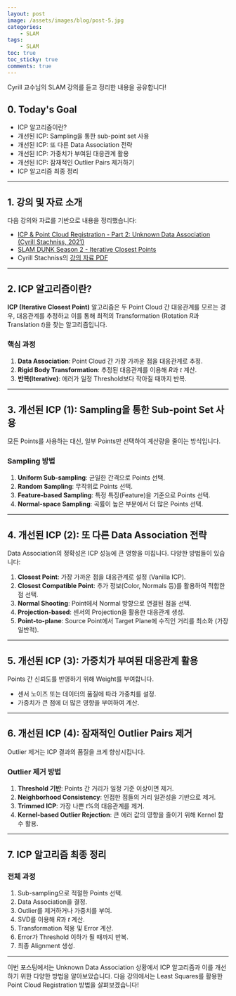 ```yaml
---
layout: post
image: /assets/images/blog/post-5.jpg
categories:
    - SLAM
tags:
    - SLAM
toc: true
toc_sticky: true
comments: true
---
```


Cyrill 교수님의 SLAM 강의를 듣고 정리한 내용을 공유합니다!

## 0. Today's Goal
- ICP 알고리즘이란?  
- 개선된 ICP: Sampling을 통한 sub-point set 사용  
- 개선된 ICP: 또 다른 Data Association 전략  
- 개선된 ICP: 가중치가 부여된 대응관계 활용  
- 개선된 ICP: 잠재적인 Outlier Pairs 제거하기  
- ICP 알고리즘 최종 정리  

---

## 1. 강의 및 자료 소개  

다음 강의와 자료를 기반으로 내용을 정리했습니다:  
- [ICP & Point Cloud Registration - Part 2: Unknown Data Association (Cyrill Stachniss, 2021)](https://youtu.be/ktRqKxddjJk)  
- [SLAM DUNK Season 2 - Iterative Closest Points](https://youtu.be/BiQx5ISVdxU)  
- Cyrill Stachniss의 [강의 자료 PDF](https://drive.google.com/file/d/1J_QCE1CLwJ5d7ugY1wnx-DWNaWR-FQTr/view?usp=sharing)  

---

## 2. ICP 알고리즘이란?  

**ICP (Iterative Closest Point)** 알고리즘은 두 Point Cloud 간 대응관계를 모르는 경우, 대응관계를 추정하고 이를 통해 최적의 Transformation (Rotation $R$과 Translation $t$)을 찾는 알고리즘입니다.  

### 핵심 과정
1. **Data Association**: Point Cloud 간 가장 가까운 점을 대응관계로 추정.  
2. **Rigid Body Transformation**: 추정된 대응관계를 이용해 $R$과 $t$ 계산.  
3. **반복(Iterative)**: 에러가 일정 Threshold보다 작아질 때까지 반복.

---

## 3. 개선된 ICP (1): Sampling을 통한 Sub-point Set 사용  

모든 Points를 사용하는 대신, 일부 Points만 선택하여 계산량을 줄이는 방식입니다.  

### Sampling 방법
1. **Uniform Sub-sampling**: 균일한 간격으로 Points 선택.  
2. **Random Sampling**: 무작위로 Points 선택.  
3. **Feature-based Sampling**: 특정 특징(Feature)을 기준으로 Points 선택.  
4. **Normal-space Sampling**: 곡률이 높은 부분에서 더 많은 Points 선택.  

---

## 4. 개선된 ICP (2): 또 다른 Data Association 전략  

Data Association의 정확성은 ICP 성능에 큰 영향을 미칩니다. 다양한 방법들이 있습니다:  

1. **Closest Point**: 가장 가까운 점을 대응관계로 설정 (Vanilla ICP).  
2. **Closest Compatible Point**: 추가 정보(Color, Normals 등)를 활용하여 적합한 점 선택.  
3. **Normal Shooting**: Point에서 Normal 방향으로 연결된 점을 선택.  
4. **Projection-based**: 센서의 Projection을 활용한 대응관계 생성.  
5. **Point-to-plane**: Source Point에서 Target Plane에 수직인 거리를 최소화 (가장 일반적).  

---

## 5. 개선된 ICP (3): 가중치가 부여된 대응관계 활용  

Points 간 신뢰도를 반영하기 위해 Weight를 부여합니다.  
- 센서 노이즈 또는 데이터의 품질에 따라 가중치를 설정.  
- 가중치가 큰 점에 더 많은 영향을 부여하여 계산.  

---

## 6. 개선된 ICP (4): 잠재적인 Outlier Pairs 제거  

Outlier 제거는 ICP 결과의 품질을 크게 향상시킵니다.  

### Outlier 제거 방법
1. **Threshold 기반**: Points 간 거리가 일정 기준 이상이면 제거.  
2. **Neighborhood Consistency**: 인접한 점들의 거리 일관성을 기반으로 제거.  
3. **Trimmed ICP**: 가장 나쁜 $t\%$의 대응관계를 제거.  
4. **Kernel-based Outlier Rejection**: 큰 에러 값의 영향을 줄이기 위해 Kernel 함수 활용.  

---

## 7. ICP 알고리즘 최종 정리  

### 전체 과정
1. Sub-sampling으로 적절한 Points 선택.  
2. Data Association을 결정.  
3. Outlier를 제거하거나 가중치를 부여.  
4. SVD를 이용해 $R$과 $t$ 계산.  
5. Transformation 적용 및 Error 계산.  
6. Error가 Threshold 이하가 될 때까지 반복.  
7. 최종 Alignment 생성.  

---

이번 포스팅에서는 Unknown Data Association 상황에서 ICP 알고리즘과 이를 개선하기 위한 다양한 방법을 알아보았습니다. 다음 강의에서는 Least Squares를 활용한 Point Cloud Registration 방법을 살펴보겠습니다!  
